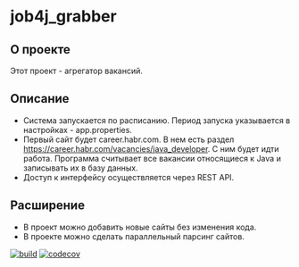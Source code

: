 # job4j_grabber

## О проекте

Этот проект - агрегатор вакансий.

## Описание

* Система запускается по расписанию. Период запуска указывается в настройках - app.properties.
* Первый сайт будет career.habr.com. В нем есть раздел https://career.habr.com/vacancies/java_developer. С ним будет
  идти работа. Программа cчитывает все вакансии относящиеся к Java и записывать их в базу данных.
* Доступ к интерфейсу осуществляется через REST API.

## Расширение

* В проект можно добавить новые сайты без изменения кода.
* В проекте можно сделать параллельный парсинг сайтов.

[![build](https://github.com/SergeyPoletaev/job4j_grabber/workflows/build/badge.svg)](https://github.com/SergeyPoletaev/job4j_grabber/actions)
[![codecov](https://codecov.io/gh/SergeyPoletaev/job4j_grabber/branch/master/graph/badge.svg?token=2538e66e-3fd1-4c67-8b78-4838ac7ed718)](https://codecov.io/gh/SergeyPoletaev/job4j_grabber)

